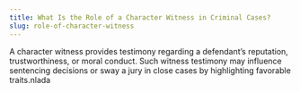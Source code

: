 ```yaml
---
title: What Is the Role of a Character Witness in Criminal Cases?
slug: role-of-character-witness
---
```


A character witness provides testimony regarding a defendant’s reputation, trustworthiness, or moral conduct. Such witness testimony may influence sentencing decisions or sway a jury in close cases by highlighting favorable traits.nlada